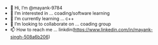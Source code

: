 - 👋 Hi, I’m @mayank-9784
- 👀 I’m interested in ... coading/software learning
- 🌱 I’m currently learning ... c++
- 💞️ I’m looking to collaborate on ... coading group
- 📫 How to reach me ... linkdin(https://www.linkedin.com/in/mayank-singh-508a6b206)

<!---
mayank-9784/mayank-9784 is a ✨ special ✨ repository because its `README.md` (this file) appears on your GitHub profile.
You can click the Preview link to take a look at your changes.
--->
